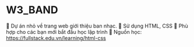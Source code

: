 # W3_BAND

🍒 Dự án nhỏ về trang web giới thiệu ban nhạc.
🍒 Sử dụng HTML, CSS
🍒 Phù hợp cho các bạn mới bắt đầu học lập trình
🍒 Nguồn học: https://fullstack.edu.vn/learning/html-css

